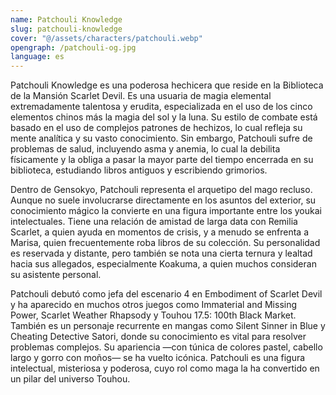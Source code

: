 ```yaml
---
name: Patchouli Knowledge
slug: patchouli-knowledge
cover: "@/assets/characters/patchouli.webp"
opengraph: /patchouli-og.jpg
language: es
---
```


Patchouli Knowledge es una poderosa hechicera que reside en la Biblioteca de la Mansión Scarlet Devil. Es una usuaria de magia elemental extremadamente talentosa y erudita, especializada en el uso de los cinco elementos chinos más la magia del sol y la luna. Su estilo de combate está basado en el uso de complejos patrones de hechizos, lo cual refleja su mente analítica y su vasto conocimiento. Sin embargo, Patchouli sufre de problemas de salud, incluyendo asma y anemia, lo cual la debilita físicamente y la obliga a pasar la mayor parte del tiempo encerrada en su biblioteca, estudiando libros antiguos y escribiendo grimorios.

Dentro de Gensokyo, Patchouli representa el arquetipo del mago recluso. Aunque no suele involucrarse directamente en los asuntos del exterior, su conocimiento mágico la convierte en una figura importante entre los youkai intelectuales. Tiene una relación de amistad de larga data con Remilia Scarlet, a quien ayuda en momentos de crisis, y a menudo se enfrenta a Marisa, quien frecuentemente roba libros de su colección. Su personalidad es reservada y distante, pero también se nota una cierta ternura y lealtad hacia sus allegados, especialmente Koakuma, a quien muchos consideran su asistente personal.

Patchouli debutó como jefa del escenario 4 en Embodiment of Scarlet Devil y ha aparecido en muchos otros juegos como Immaterial and Missing Power, Scarlet Weather Rhapsody y Touhou 17.5: 100th Black Market. También es un personaje recurrente en mangas como Silent Sinner in Blue y Cheating Detective Satori, donde su conocimiento es vital para resolver problemas complejos. Su apariencia —con túnica de colores pastel, cabello largo y gorro con moños— se ha vuelto icónica. Patchouli es una figura intelectual, misteriosa y poderosa, cuyo rol como maga la ha convertido en un pilar del universo Touhou.
